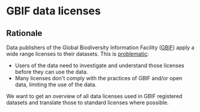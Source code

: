 # GBIF data licenses

## Rationale

Data publishers of the Global Biodiversity Information Facility ([GBIF](http://www.gbif.org)) apply a wide range licenses to their datasets. This is [problematic](http://peterdesmet.com/posts/illegal-bullfrogs.html):

* Users of the data need to investigate and understand those licenses before they can use the data.
* Many licenses don't comply with the practices of GBIF and/or open data, limiting the use of the data.

We want to get an overview of all data licenses used in GBIF registered datasets and translate those to standard licenses where possible.
